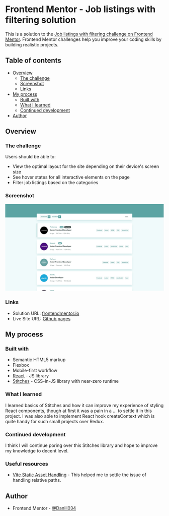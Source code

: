 # Frontend Mentor - Job listings with filtering solution

This is a solution to the [Job listings with filtering challenge on Frontend Mentor](https://www.frontendmentor.io/challenges/job-listings-with-filtering-ivstIPCt). Frontend Mentor challenges help you improve your coding skills by building realistic projects. 

## Table of contents

- [Overview](#overview)
  - [The challenge](#the-challenge)
  - [Screenshot](#screenshot)
  - [Links](#links)
- [My process](#my-process)
  - [Built with](#built-with)
  - [What I learned](#what-i-learned)
  - [Continued development](#continued-development)
- [Author](#author)

## Overview

### The challenge

Users should be able to:

- View the optimal layout for the site depending on their device's screen size
- See hover states for all interactive elements on the page
- Filter job listings based on the categories

### Screenshot

![](./screenshot.jpg)

### Links

- Solution URL: [frontendmentor.io](https://www.frontendmentor.io/solutions/job-listings-with-filtering-using-react-context-hook-and-stitches-Yc4vUTA7in)
- Live Site URL: [Github pages](https://daniil034.github.io/Job-listings-with-filtering/)

## My process

### Built with

- Semantic HTML5 markup
- Flexbox
- Mobile-first workflow
- [React](https://reactjs.org/) - JS library
- [Stitches](https://stitches.dev/) - CSS-in-JS library with near-zero runtime 

### What I learned

I learned basics of Stitches and how it can improve my experience of styling React components, though at first it was a pain in a ... to settle it in this project.
I was also able to implement React hook createContext which is quite handy for such small projects over Redux.

### Continued development

I think I will continue poring over this Stitches library and hope to improve my knowledge to decent level.

### Useful resources

- [Vite Static Asset Handling](https://vitejs.dev/guide/assets.html) - This helped me to settle the issue of handling relative paths.

## Author

- Frontend Mentor - [@Daniil034](https://www.frontendmentor.io/profile/Daniil034)
